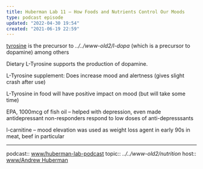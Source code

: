 ```yaml
---
title: Huberman Lab 11 – How Foods and Nutrients Control Our Moods
type: podcast episode
updated: "2022-04-30 19:54"
created: "2021-06-19 22:59"
---
```


[tyrosine](tyrosine.md) is the precursor to *../../www-old2/l-dopa* (which is a precursor to dopamine) among others

Dietary L-Tyrosine supports the production of dopamine.

L-Tyrosine supplement: Does increase mood and alertness (gives slight crash after use)

L-Tyrosine in food will have positive impact on mood (but will take some time)

EPA, 1000mcg of fish oil – helped with depression, even made antidepressant non-responders respond to low doses of anti-depresssants

l-carnitine – mood elevation
was used as weight loss agent in early 90s
in meat, beef in particular

---

podcast:: [www/huberman-lab-podcast](huberman-lab-podcast.md)
topic:: *../../www-old2/nutrition*
host:: [www/Andrew Huberman](Andrew%20Huberman.md)
